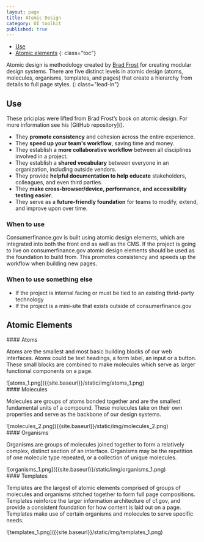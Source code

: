 ```yaml
---
layout: page
title: Atomic Design
category: UI toolkit
published: true
---
```


- [Use](#use)
- [Atomic elements](#atomic-elements)
{: class="toc"}

Atomic design is methodology created by [Brad Frost](http://bradfrost.com/) for creating modular design systems. There are five distinct levels in atomic design (atoms, molecules, organisms, templates, and pages) that create a hierarchy from details to full page styles. 
{: class="lead-in"}

<h2 id="use">Use</h2>
<p>These priciplas were lifted from Brad Frost’s book on atomic design. For more information see his [GitHub repository]().</p>

* They **promote consistency** and cohesion across the entire experience.
* They **speed up your team's workflow**, saving time and money.
* They establish a **more collaborative workflow** between all disciplines involved in a project.
* They establish a **shared vocabulary** between everyone in an organization, including outside vendors.
* They provide **helpful documentation to help educate** stakeholders, colleagues, and even third parties.
* They **make cross-browser/device, performance, and accessibility testing easier**.
* They serve as a **future-friendly foundation** for teams to modify, extend, and improve upon over time.

### When to use
Consumerfinance.gov is built using atomic design elements, which are integrated into both the front end as well as the CMS. If the project is going to live on consumerfinance.gov atomic design elements should be used as the foundation to build from. This promotes consistency and speeds up the workflow when building new pages.


### When to use something else
* If the project is internal facing or must be tied to an existing thrid-party technology
* If the project is a mini-site that exists outside of consumerfinance.gov



<h2 id="atomic-elements">Atomic Elements</h2>

<div class="content-33 content-first">
#### Atoms
<p>Atoms are the smallest and most basic building blocks of our web interfaces. Atoms could be text headings, a form label, an input or a button. These small blocks are combined to make molecules which serve as larger functional components on a page.</p>
</div>

<div class="content-67 content-last">
![atoms_1.png]({{site.baseurl}}/static/img/atoms_1.png)
</div>


<div class="content-33 content-first">
#### Molecules
<p>Molecules are groups of atoms bonded together and are the smallest fundamental units of a compound. These molecules take on their own properties and serve as the backbone of our design systems.</p>
</div>

<div class="content-67 content-last">
![molecules_2.png]({{site.baseurl}}/static/img/molecules_2.png)
</div>


<div class="content-33 content-first">
#### Organisms
<p>Organisms are groups of molecules joined together to form a relatively complex, distinct section of an interface. Organisms may be the repetition of one molecule type repeated, or a collection of unique molecules.</p>
</div>

<div class="content-67 content-last">
![organisms_1.png]({{site.baseurl}}/static/img/organisms_1.png)
</div>


<div class="content-33 content-first">
#### Templates
<p>Templates are the largest of atomic elements comprised of groups of molecules and organisms stitched together to form full page compositions. Templates reinforce the larger information architecture of cf.gov, and provide a consistent foundation for how content is laid out on a page. Templates make use of certain organisms and molecules to serve specific needs.</p>
</div>


<div class="content-67 content-last">
![templates_1.png]({{site.baseurl}}/static/img/templates_1.png)
</div>



